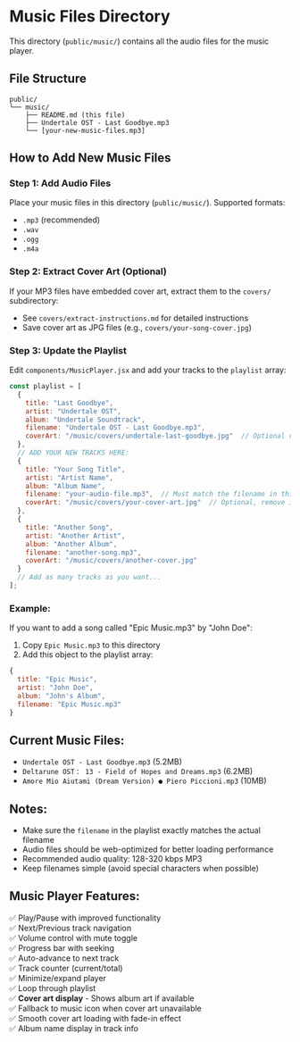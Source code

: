 # Music Files Directory

This directory (`public/music/`) contains all the audio files for the music player.

## File Structure
```
public/
└── music/
    ├── README.md (this file)
    ├── Undertale OST - Last Goodbye.mp3
    └── [your-new-music-files.mp3]
```

## How to Add New Music Files

### Step 1: Add Audio Files
Place your music files in this directory (`public/music/`). Supported formats:
- `.mp3` (recommended)
- `.wav` 
- `.ogg`
- `.m4a`

### Step 2: Extract Cover Art (Optional)
If your MP3 files have embedded cover art, extract them to the `covers/` subdirectory:
- See `covers/extract-instructions.md` for detailed instructions
- Save cover art as JPG files (e.g., `covers/your-song-cover.jpg`)

### Step 3: Update the Playlist
Edit `components/MusicPlayer.jsx` and add your tracks to the `playlist` array:

```javascript
const playlist = [
  {
    title: "Last Goodbye",
    artist: "Undertale OST", 
    album: "Undertale Soundtrack",
    filename: "Undertale OST - Last Goodbye.mp3",
    coverArt: "/music/covers/undertale-last-goodbye.jpg"  // Optional cover art
  },
  // ADD YOUR NEW TRACKS HERE:
  {
    title: "Your Song Title",
    artist: "Artist Name",
    album: "Album Name", 
    filename: "your-audio-file.mp3",  // Must match the filename in this directory
    coverArt: "/music/covers/your-cover-art.jpg"  // Optional, remove if no cover art
  },
  {
    title: "Another Song",
    artist: "Another Artist",
    album: "Another Album",
    filename: "another-song.mp3",
    coverArt: "/music/covers/another-cover.jpg"
  }
  // Add as many tracks as you want...
];
```

### Example:
If you want to add a song called "Epic Music.mp3" by "John Doe":

1. Copy `Epic Music.mp3` to this directory
2. Add this object to the playlist array:
```javascript
{
  title: "Epic Music",
  artist: "John Doe", 
  album: "John's Album",
  filename: "Epic Music.mp3"
}
```

## Current Music Files:
- `Undertale OST - Last Goodbye.mp3` (5.2MB)
- `Deltarune OST： 13 - Field of Hopes and Dreams.mp3` (6.2MB) 
- `Amore Mio Aiutami (Dream Version) ● Piero Piccioni.mp3` (10MB)

## Notes:
- Make sure the `filename` in the playlist exactly matches the actual filename
- Audio files should be web-optimized for better loading performance
- Recommended audio quality: 128-320 kbps MP3
- Keep filenames simple (avoid special characters when possible)

## Music Player Features:
✅ Play/Pause with improved functionality  
✅ Next/Previous track navigation  
✅ Volume control with mute toggle  
✅ Progress bar with seeking  
✅ Auto-advance to next track  
✅ Track counter (current/total)  
✅ Minimize/expand player  
✅ Loop through playlist  
✅ **Cover art display** - Shows album art if available  
✅ Fallback to music icon when cover art unavailable  
✅ Smooth cover art loading with fade-in effect  
✅ Album name display in track info  